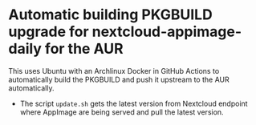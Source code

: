# Automatic building PKGBUILD upgrade for nextcloud-appimage-daily for the AUR

This uses Ubuntu with an Archlinux Docker in GitHub Actions to automatically build the PKGBUILD and push it upstream to the AUR automatically.

- The script `update.sh` gets the latest version from Nextcloud endpoint where AppImage are being served and pull the latest version. 

